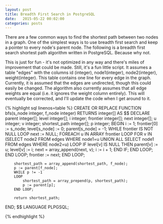 ```yaml
---
layout: post
title: Breadth First Search in PostgreSQL
date:   2015-05-22 00:02:00
categories: posts
---
```


There are a few common ways to find the shortest path between two nodes in a graph. One of the simplest ways is to use breadth first search and keep a pointer to every node's parent node. The following is a breadth first search shortest path algorithm written in PostgreSQL. Because why not.

This is just for fun - it's not optimized in any way and there's miles of improvement that could be made. Still, it's a fun little script. It assumes a table "edges" with the columns id (integer), node1(integer), node2(integer), weight(integer). This table contains one line for every edge in the graph. Currently, it is assumed that the edges are undirected, though this could easily be changed. The algorithm also currently assumes that all edge weights are equal (i.e. it ignores the weight column entirely). This will eventually be corrected, and I'll update the code when I get around to it.

{% highlight sql linenos=table %}
CREATE OR REPLACE FUNCTION bfs(s_node integer, f_node integer)
RETURNS integer[] AS $$
	DECLARE
		parent integer[];
		level integer[];
		i integer;
		frontier integer[];
		next integer[];
		u integer;
		v integer;
		shortest_path integer[];
		p integer;
	BEGIN
		i := 1;
		frontier[0] := s_node;
		level[s_node] := 0;
		parent[s_node] = -1;
		WHILE frontier IS NOT NULL 
		LOOP
			next := NULL;
			FOREACH u IN ARRAY frontier 
			LOOP
				FOR v IN (SELECT node2 FROM edges WHERE node1=u UNION ALL SELECT node1 FROM edges WHERE node2=u)
				LOOP
					IF level[v] IS NULL THEN
						parent[v] := u;
						level[v] := i;
						next = array_append(next, v);
						i := i + 1;
					END IF;
				END LOOP;
			END LOOP;
			frontier := next;
		END LOOP;

		shortest_path = array_append(shortest_path, f_node);
		p := parent[f_node];
		WHILE p != -1
		LOOP
			shortest_path = array_prepend(p, shortest_path);
			p := parent[p];
		END LOOP;

		return shortest_path;
END; $$
LANGUAGE PLPGSQL;

{% endhighlight %}